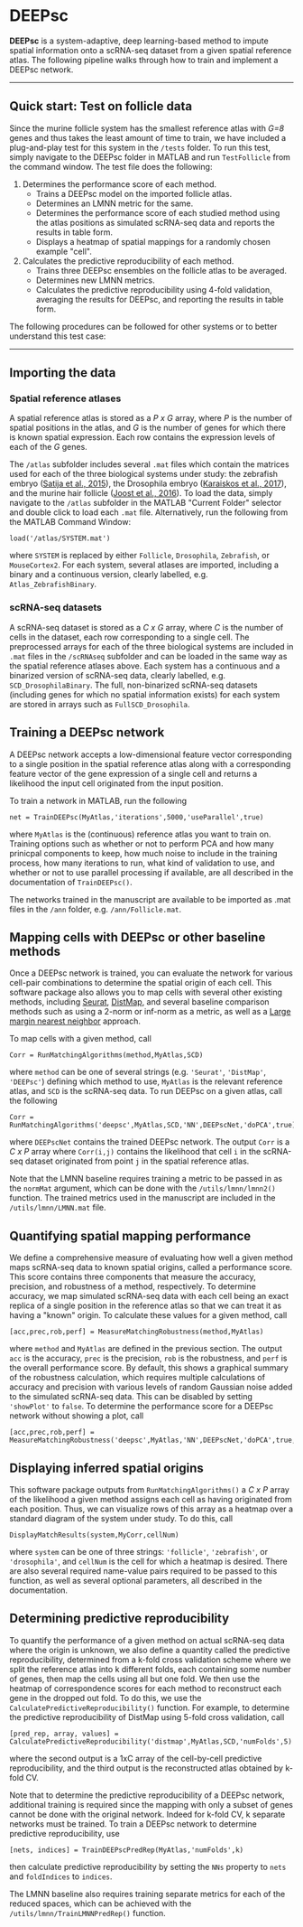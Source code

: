 # DEEPsc

**DEEPsc** is a system-adaptive, deep learning-based method to impute spatial information onto a scRNA-seq dataset from a given spatial reference atlas. The following pipeline walks through how to train and implement a DEEPsc network.

---

## Quick start: Test on follicle data

Since the murine follicle system has the smallest reference atlas with *G=8* genes and thus takes the least amount of time to train, we have included a plug-and-play test for this system in the `/tests` folder. To run this test, simply navigate to the DEEPsc folder in MATLAB and run `TestFollicle` from the command window. The test file does the following:

1. Determines the performance score of each method.
	* Trains a DEEPsc model on the imported follicle atlas.
	* Determines an LMNN metric for the same.
	* Determines the performance score of each studied method using the atlas positions as simulated scRNA-seq data and reports the results in table form.
	* Displays a heatmap of spatial mappings for a randomly chosen example "cell".
2. Calculates the predictive reproducibility of each method.
	* Trains three DEEPsc ensembles on the follicle atlas to be averaged.
	* Determines new LMNN metrics.
	* Calculates the predictive reproducibility using 4-fold validation, averaging the results for DEEPsc, and reporting the results in table form.


The following procedures can be followed for other systems or to better understand this test case:

---

## Importing the data

### Spatial reference atlases

A spatial reference atlas is stored as a *P x G* array, where *P* is the number of spatial positions in the atlas, and *G* is the number of genes for which there is known spatial expression. Each row contains the expression levels of each of the *G* genes.

The `/atlas` subfolder includes several `.mat` files which contain the matrices used for each of the three biological systems under study: the zebrafish embryo ([Satija et al., 2015](https://www.nature.com/articles/nbt.3192)), the Drosophila embryo ([Karaiskos et al., 2017](https://science.sciencemag.org/content/358/6360/194)), and the murine hair follicle ([Joost et al., 2016](https://www.cell.com/fulltext/S2405-4712(16)30265-4)). To load the data, simply navigate to the `/atlas` subfolder in the MATLAB "Current Folder" selector and double click to load each `.mat` file. Alternatively, run the following from the MATLAB Command Window:

```
load('/atlas/SYSTEM.mat')
```
where `SYSTEM` is replaced by either `Follicle`, `Drosophila`, `Zebrafish`, or `MouseCortex2`. For each system, several atlases are imported, including a binary and a continuous version, clearly labelled, e.g. `Atlas_ZebrafishBinary`.

### scRNA-seq datasets

A scRNA-seq dataset is stored as a *C x G* array, where *C* is the number of cells in the dataset, each row corresponding to a single cell. The preprocessed arrays for each of the three biological systems are included in `.mat` files in the `/scRNAseq` subfolder and can be loaded in the same way as the spatial reference atlases above. Each system has a continuous and a binarized version of scRNA-seq data, clearly labelled, e.g. `SCD_DrosophilaBinary`. The full, non-binarized scRNA-seq datasets (including genes for which no spatial information exists) for each system are stored in arrays such as `FullSCD_Drosophila`.

## Training a DEEPsc network

A DEEPsc network accepts a low-dimensional feature vector corresponding to a single position in the spatial reference atlas along with a corresponding feature vector of the gene expression of a single cell and returns a likelihood the input cell originated from the input position.

To train a network in MATLAB, run the following
```
net = TrainDEEPsc(MyAtlas,'iterations',5000,'useParallel',true)
```
where `MyAtlas` is the (continuous) reference atlas you want to train on. Training options such as whether or not to perform PCA and how many prinicpal components to keep, how much noise to include in the training process, how many iterations to run, what kind of validation to use, and whether or not to use parallel processing if available, are all described in the documentation of `TrainDEEPsc()`.

The networks trained in the manuscript are available to be imported as .mat files in the `/ann` folder, e.g. `/ann/Follicle.mat`.

## Mapping cells with DEEPsc or other baseline methods

Once a DEEPsc network is trained, you can evaluate the network for various cell-pair combinations to determine the spatial origin of each cell. This software package also allows you to map cells with several other existing methods, including [Seurat](https://www.nature.com/articles/nbt.3192), [DistMap](https://science.sciencemag.org/content/358/6360/194), and several baseline comparison methods such as using a 2-norm or inf-norm as a metric, as well as a [Large margin nearest neighbor](https://en.wikipedia.org/wiki/Large_margin_nearest_neighbor) approach.

To map cells with a given method, call
```
Corr = RunMatchingAlgorithms(method,MyAtlas,SCD)
```
where `method` can be one of several strings (e.g. `'Seurat'`, `'DistMap'`, `'DEEPsc'`) defining which method to use, `MyAtlas` is the relevant reference atlas, and `SCD` is the scRNA-seq data. To run DEEPsc on a given atlas, call the following
```
Corr = RunMatchingAlgorithms('deepsc',MyAtlas,SCD,'NN',DEEPscNet,'doPCA',true)
```
where `DEEPscNet` contains the trained DEEPsc network. The output `Corr` is a *C x P* array where `Corr(i,j)` contains the likelihood that cell `i` in the scRNA-seq dataset originated from point `j` in the spatial reference atlas.

Note that the LMNN baseline requires training a metric to be passed in as the `normMat` argument, which can be done with the `/utils/lmnn/lmnn2()` function. The trained metrics used in the manuscript are included in the `/utils/lmnn/LMNN.mat` file.

## Quantifying spatial mapping performance

We define a comprehensive measure of evaluating how well a given method maps scRNA-seq data to known spatial origins, called a performance score. This score contains three components that measure the accuracy, precision, and robustness of a method, respectively. To determine accuracy, we map simulated scRNA-seq data with each cell being an exact replica of a single position in the reference atlas so that we can treat it as having a "known" origin. To calculate these values for a given method, call
```
[acc,prec,rob,perf] = MeasureMatchingRobustness(method,MyAtlas)
```
where `method` and `MyAtlas` are defined in the previous section. The output `acc` is the accuracy, `prec` is the precision, `rob` is the robustness, and `perf` is the overall performance score. By default, this shows a graphical summary of the robustness calculation, which requires multiple calculations of accuracy and precision with various levels of random Gaussian noise added to the simulated scRNA-seq data. This can be disabled by setting `'showPlot'` to `false`. To determine the performance score for a DEEPsc network without showing a plot, call
```
[acc,prec,rob,perf] = MeasureMatchingRobustness('deepsc',MyAtlas,'NN',DEEPscNet,'doPCA',true,'showPlot',false)
```

## Displaying inferred spatial origins

This software package outputs from `RunMatchingAlgorithms()` a *C x P* array of the likelihood a given method assigns each cell as having originated from each position. Thus, we can visualize rows of this array as a heatmap over a standard diagram of the system under study. To do this, call
```
DisplayMatchResults(system,MyCorr,cellNum)
```
where `system` can be one of three strings: `'follicle'`, `'zebrafish'`, or `'drosophila'`, and `cellNum` is the cell for which a heatmap is desired. There are also several required name-value pairs required to be passed to this function, as well as several optional parameters, all described in the documentation.

## Determining predictive reproducibility

To quantify the performance of a given method on actual scRNA-seq data where the origin is unknown, we also define a quantity called the predictive reproducibility, determined from a k-fold cross validation scheme where we split the reference atlas into k different folds, each containing some number of genes, then map the cells using all but one fold. We then use the heatmap of correspondence scores for each method to reconstruct each gene in the dropped out fold. To do this, we use the `CalculatePredictiveReproducibility()` function. For example, to determine the predictive reproducibility of DistMap using 5-fold cross validation, call
```
[pred_rep, array, values] = CalculatePredictiveReproducibility('distmap',MyAtlas,SCD,'numFolds',5)
```
where the second output is a 1xC array of the cell-by-cell predictive reproducibility, and the third output is the reconstructed atlas obtained by k-fold CV.

Note that to determine the predictive reproducibility of a DEEPsc network, additional training is required since the mapping with only a subset of genes cannot be done with the original network. Indeed for k-fold CV, k separate networks must be trained. To train a DEEPsc network to determine predictive reproducibility, use
```
[nets, indices] = TrainDEEPscPredRep(MyAtlas,'numFolds',k)
```
then calculate predictive reproducibility by setting the `NNs` property to `nets` and `foldIndices` to `indices`.

The LMNN baseline also requires training separate metrics for each of the reduced spaces, which can be achieved with the `/utils/lmnn/TrainLMNNPredRep()` function.